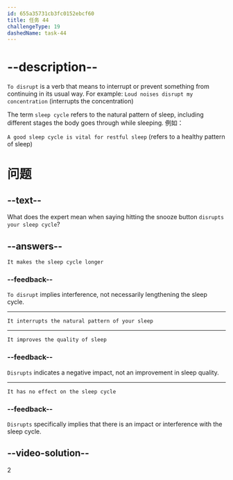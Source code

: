 ```yaml
---
id: 655a35731cb3fc0152ebcf60
title: 任务 44
challengeType: 19
dashedName: task-44
---
```


# --description--

`To disrupt` is a verb that means to interrupt or prevent something from continuing in its usual way. For example: `Loud noises disrupt my concentration` (interrupts the concentration)

The term `sleep cycle` refers to the natural pattern of sleep, including different stages the body goes through while sleeping. 例如：

`A good sleep cycle is vital for restful sleep` (refers to a healthy pattern of sleep)

# 问题

## --text--

What does the expert mean when saying hitting the snooze button `disrupts your sleep cycle`?

## --answers--

`It makes the sleep cycle longer`

### --feedback--

`To disrupt` implies interference, not necessarily lengthening the sleep cycle.

---

`It interrupts the natural pattern of your sleep`

---

`It improves the quality of sleep`

### --feedback--

`Disrupts` indicates a negative impact, not an improvement in sleep quality.

---

`It has no effect on the sleep cycle`

### --feedback--

`Disrupts` specifically implies that there is an impact or interference with the sleep cycle.

## --video-solution--

2
